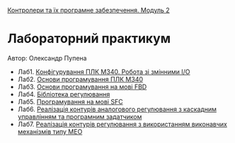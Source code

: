 [Контролери та їх програмне забезпечення. Модуль 2](../README.md)

# Лабораторний практикум

Автор: Олександр Пупена

- Лаб1. [Конфігурування ПЛК М340. Робота зі змінними I/O](lab1.md)
- Лаб2. [Основи програмування ПЛК М340](lab2.md)
- Лаб3. [Основи програмування на мові FBD](lab3.md)
- Лаб4. [Бібліотека регулювання](lab4.md)
- Лаб5. [Програмування на мові SFC](lab5.md)
- Лаб6. [Реалізація контурів аналогового регулювання з каскадним управлінням та програмним задатчиком](lab6.md)
- Лаб7. [Реалізація контурів регулювання з використанням виконавчих механізмів типу МЕО](lab7.md)

